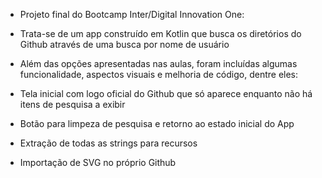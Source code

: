 - Projeto final do Bootcamp Inter/Digital Innovation One:

- Trata-se de um app construído em Kotlin que busca os diretórios do Github através de uma busca por nome de usuário
- Além das opções apresentadas nas aulas, foram incluídas algumas funcionalidade, aspectos visuais e melhoria de código, dentre eles:
- Tela inicial com logo oficial do Github que só aparece enquanto não há itens de pesquisa a exibir
- Botão para limpeza de pesquisa e retorno ao estado inicial do App
- Extração de todas as strings para recursos
- Importação de SVG no próprio Github
